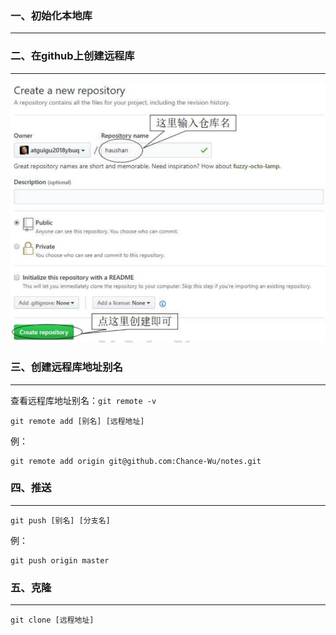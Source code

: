 ### 一、初始化本地库

---





### 二、在github上创建远程库

---

![image-20220927231102883](img/image-20220927231102883.png)



### 三、创建远程库地址别名

---

查看远程库地址别名：`git remote -v`

`git remote add [别名] [远程地址]`

例：

```shell
git remote add origin git@github.com:Chance-Wu/notes.git
```



### 四、推送

---

`git push [别名] [分支名]`

例：

```shell
git push origin master
```



### 五、克隆

---

`git clone [远程地址]`

